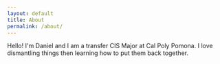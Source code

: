 ```yaml
---
layout: default
title: About
permalink: /about/
---
```


Hello! I'm Daniel and I am a transfer CIS Major at Cal Poly Pomona. I love dismantling things then learning how to put them back together.
